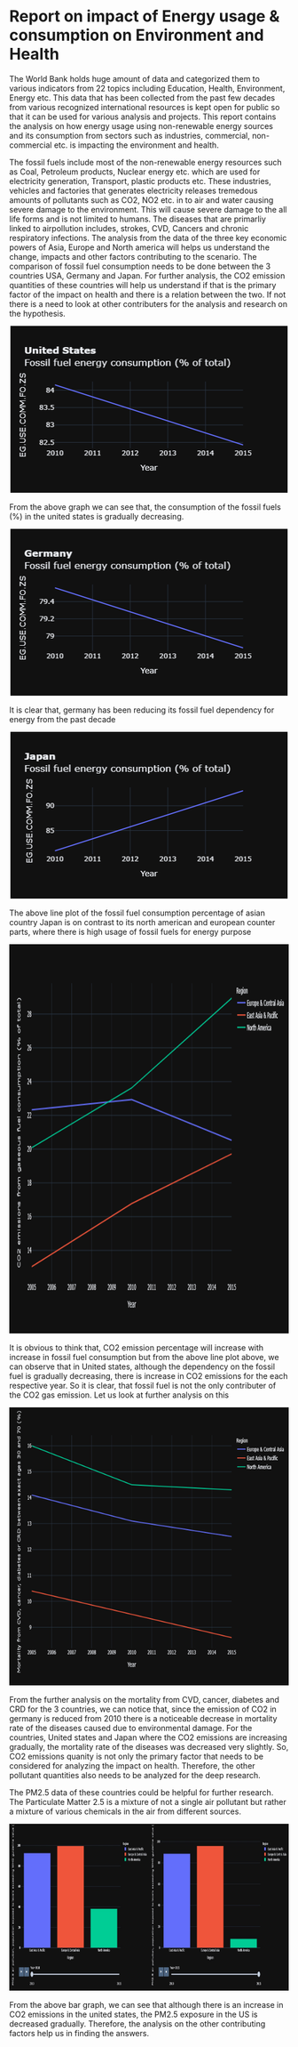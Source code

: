 # Report on impact of Energy usage & consumption on Environment and Health
The World Bank holds huge amount of data and categorized them to various indicators from 22 topics including Education, Health, Environment, Energy etc. This data that has been collected from the past few decades from various recognized international resources is kept open for public so that it can be used for various analysis and projects. This report contains the analysis on how energy usage using non-renewable energy sources and its consumption from sectors such as industries, commercial, non-commercial etc. is impacting the environment and health.

The fossil fuels include most of the non-renewable energy resources such as Coal, Petroleum products,  Nuclear energy etc. which are used for electricity generation, Transport, plastic products etc. These industries, vehicles and factories that generates electricity releases tremedous amounts of pollutants such as CO2, NO2	 etc. in to air and water causing severe damage to the environment. This will cause severe damage to the all life forms and is not limited to humans. The diseases that are primarliy linked to airpollution includes, strokes, CVD, Cancers and chronic respiratory infections. The analysis from the data of the three key economic powers of Asia, Europe and North america will helps us understand the change, impacts and other factors contributing to the scenario. The comparison of fossil fuel consumption needs to be done between the 3 countries USA, Germany and Japan. For further analysis, the CO2 emission quantities of these countries will help us understand if that is the primary factor of the impact on health and there is a relation between the two. If not there is a need to look at other contributers for the analysis and research on the hypothesis.

<p align="center">
  <img width="500" height="300" src="https://github.com/RohiniSalla/world_development_explorer/blob/main/charts/newplot%20(1).png">
</p>
From the above graph we can see that, the consumption of the fossil fuels (%) in the united states is gradually decreasing.

<p align="center">
  <img width="500" height="300" src="https://github.com/RohiniSalla/world_development_explorer/blob/main/charts/newplot%20(3).png">
</p>
It is clear that, germany has been reducing its fossil fuel dependency for energy from the past decade

<p align="center">
  <img width="500" height="300" src="https://github.com/RohiniSalla/world_development_explorer/blob/main/charts/newplot%20(2).png">
</p>
The above line plot of the fossil fuel consumption percentage of asian country Japan is on contrast to its north american and european counter parts, where there is high usage of fossil fuels for energy purpose

<p align="center">
  <img width="900" height="700" src="https://github.com/RohiniSalla/world_development_explorer/blob/main/charts/CO2_emissions.png">
</p>
It is obvious to think that, CO2 emission percentage will increase with increase in fossil fuel consumption but from the above line plot above, we can observe that in United states, although the dependency on the fossil fuel is gradually decreasing, there is increase in CO2 emissions for the each respective year. So it is clear, that fossil fuel is not the only contributer of the CO2 gas emission. Let us look at further analysis on this

<p align="center">
  <img width="900" height="500" src="https://github.com/RohiniSalla/world_development_explorer/blob/main/charts/Diseases_countries.png">
</p>

From the further analysis on the mortality from CVD, cancer, diabetes and CRD for the 3 countries, we can notice that, since the emission of CO2 in germany is reduced from 2010 there is a noticeable decrease in mortality rate of the diseases caused due to environmental damage. For the countries, United states and Japan where the CO2 emissions are increasing gradually, the mortality rate of the diseases was decreased very slightly. So, CO2 emissions quanity is not only the primary factor that needs to be considered for analyzing the impact on health. Therefore, the other pollutant quantities also needs to be analyzed for the deep research.


The PM2.5 data of these countries could be helpful for further research. The Particulate Matter 2.5 is a mixture of not a single air pollutant but rather a mixture of various chemicals in the air from different sources.

<p align="center">
  <img width="900" height="300" src="https://github.com/RohiniSalla/world_development_explorer/blob/main/charts/merge_from_ofoct (1).jpg">
</p>
From the above bar graph, we can see that although there is an increase in CO2 emissions in the united states, the PM2.5 exposure in the US is decreased gradually. Therefore, the analysis on the other contributing factors help us in finding the answers.
